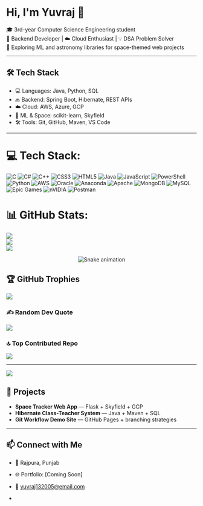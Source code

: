 # Hi, I'm Yuvraj 👋

🎓 3rd-year Computer Science Engineering student  
🔧 Backend Developer | ☁️ Cloud Enthusiast | 💡 DSA Problem Solver  
🌌 Exploring ML and astronomy libraries for space-themed web projects

---

## 🛠️ Tech Stack

- 💻 Languages: Java, Python, SQL  
- 🔙 Backend: Spring Boot, Hibernate, REST APIs  
- ☁️ Cloud: AWS, Azure, GCP  
- 🧠 ML & Space: scikit-learn, Skyfield  
- 🛠️ Tools: Git, GitHub, Maven, VS Code

---


# 💻 Tech Stack:
![C](https://img.shields.io/badge/c-%2300599C.svg?style=for-the-badge&logo=c&logoColor=white) ![C#](https://img.shields.io/badge/c%23-%23239120.svg?style=for-the-badge&logo=csharp&logoColor=white) ![C++](https://img.shields.io/badge/c++-%2300599C.svg?style=for-the-badge&logo=c%2B%2B&logoColor=white) ![CSS3](https://img.shields.io/badge/css3-%231572B6.svg?style=for-the-badge&logo=css3&logoColor=white) ![HTML5](https://img.shields.io/badge/html5-%23E34F26.svg?style=for-the-badge&logo=html5&logoColor=white) ![Java](https://img.shields.io/badge/java-%23ED8B00.svg?style=for-the-badge&logo=openjdk&logoColor=white) ![JavaScript](https://img.shields.io/badge/javascript-%23323330.svg?style=for-the-badge&logo=javascript&logoColor=%23F7DF1E) ![PowerShell](https://img.shields.io/badge/PowerShell-%235391FE.svg?style=for-the-badge&logo=powershell&logoColor=white) ![Python](https://img.shields.io/badge/python-3670A0?style=for-the-badge&logo=python&logoColor=ffdd54) ![AWS](https://img.shields.io/badge/AWS-%23FF9900.svg?style=for-the-badge&logo=amazon-aws&logoColor=white) ![Oracle](https://img.shields.io/badge/Oracle-F80000?style=for-the-badge&logo=oracle&logoColor=white) ![Anaconda](https://img.shields.io/badge/Anaconda-%2344A833.svg?style=for-the-badge&logo=anaconda&logoColor=white) ![Apache](https://img.shields.io/badge/apache-%23D42029.svg?style=for-the-badge&logo=apache&logoColor=white) ![MongoDB](https://img.shields.io/badge/MongoDB-%234ea94b.svg?style=for-the-badge&logo=mongodb&logoColor=white) ![MySQL](https://img.shields.io/badge/mysql-4479A1.svg?style=for-the-badge&logo=mysql&logoColor=white) ![Epic Games](https://img.shields.io/badge/epicgames-%23313131.svg?style=for-the-badge&logo=epicgames&logoColor=white) ![nVIDIA](https://img.shields.io/badge/nVIDIA-%2376B900.svg?style=for-the-badge&logo=nVIDIA&logoColor=white) ![Postman](https://img.shields.io/badge/Postman-FF6C37?style=for-the-badge&logo=postman&logoColor=white)
# 📊 GitHub Stats:
![](https://github-readme-stats.vercel.app/api?username=YuvrajSingh0924&theme=ambient_gradient&hide_border=false&include_all_commits=true&count_private=false)<br/>
![](https://nirzak-streak-stats.vercel.app/?user=YuvrajSingh0924&theme=ambient_gradient&hide_border=false)<br/>
![](https://github-readme-stats.vercel.app/api/top-langs/?username=YuvrajSingh0924&theme=ambient_gradient&hide_border=false&include_all_commits=true&count_private=false&layout=compact)

<!-- Snake Game Repo View -->

<div align="center">
  <img src="https://profile-readme-generator.com/assets/snake.svg" alt="Snake animation" />
</div>

## 🏆 GitHub Trophies
![](https://github-profile-trophy.vercel.app/?username=YuvrajSingh0924&theme=radical&no-frame=false&no-bg=true&margin-w=4)

### ✍️ Random Dev Quote
![](https://quotes-github-readme.vercel.app/api?type=horizontal&theme=radical)

### 🔝 Top Contributed Repo
![](https://github-contributor-stats.vercel.app/api?username=technosnag&limit=5&theme=dark&combine_all_yearly_contributions=true)

---
[![](https://visitcount.itsvg.in/api?id=technosnag&icon=0&color=0)](https://visitcount.itsvg.in)


<!-- Proudly created with GPRM ( https://gprm.itsvg.in ) -->

## 🚀 Projects

- **Space Tracker Web App** — Flask + Skyfield + GCP  
- **Hibernate Class-Teacher System** — Java + Maven + SQL  
- **Git Workflow Demo Site** — GitHub Pages + branching strategies

---


## 📫 Connect with Me

- 📍 Rajpura, Punjab  
- 🌐 Portfolio: [Coming Soon]  
- 📧 yuvraj132005@email.com

- 
